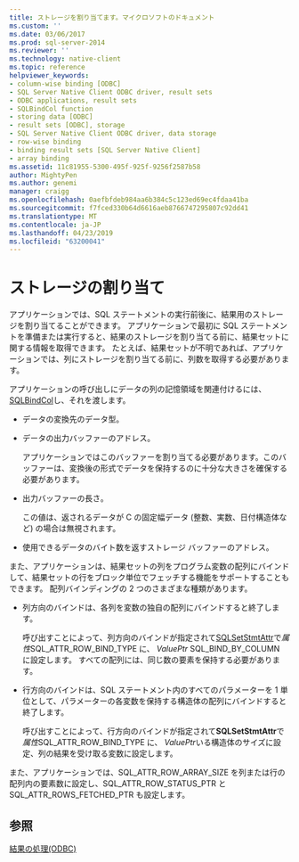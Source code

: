 ```yaml
---
title: ストレージを割り当てます。マイクロソフトのドキュメント
ms.custom: ''
ms.date: 03/06/2017
ms.prod: sql-server-2014
ms.reviewer: ''
ms.technology: native-client
ms.topic: reference
helpviewer_keywords:
- column-wise binding [ODBC]
- SQL Server Native Client ODBC driver, result sets
- ODBC applications, result sets
- SQLBindCol function
- storing data [ODBC]
- result sets [ODBC], storage
- SQL Server Native Client ODBC driver, data storage
- row-wise binding
- binding result sets [SQL Server Native Client]
- array binding
ms.assetid: 11c81955-5300-495f-925f-9256f2587b58
author: MightyPen
ms.author: genemi
manager: craigg
ms.openlocfilehash: 0aefbfdeb984aa6b384c5c123ed69ec4fdaa41ba
ms.sourcegitcommit: f7fced330b64d6616aeb8766747295807c92dd41
ms.translationtype: MT
ms.contentlocale: ja-JP
ms.lasthandoff: 04/23/2019
ms.locfileid: "63200041"
---
```

# <a name="assigning-storage"></a>ストレージの割り当て
  アプリケーションでは、SQL ステートメントの実行前後に、結果用のストレージを割り当てることができます。 アプリケーションで最初に SQL ステートメントを準備または実行すると、結果のストレージを割り当てる前に、結果セットに関する情報を取得できます。 たとえば、結果セットが不明であれば、アプリケーションでは、列にストレージを割り当てる前に、列数を取得する必要があります。  
  
 アプリケーションの呼び出しにデータの列の記憶領域を関連付けるには、 [SQLBindCol](../native-client-odbc-api/sqlbindcol.md)し、それを渡します。  
  
-   データの変換先のデータ型。  
  
-   データの出力バッファーのアドレス。  
  
     アプリケーションではこのバッファーを割り当てる必要があります。このバッファーは、変換後の形式でデータを保持するのに十分な大きさを確保する必要があります。  
  
-   出力バッファーの長さ。  
  
     この値は、返されるデータが C の固定幅データ (整数、実数、日付構造体など) の場合は無視されます。  
  
-   使用できるデータのバイト数を返すストレージ バッファーのアドレス。  
  
 また、アプリケーションは、結果セットの列をプログラム変数の配列にバインドして、結果セットの行をブロック単位でフェッチする機能をサポートすることもできます。 配列バインディングの 2 つのさまざまな種類があります。  
  
-   列方向のバインドは、各列を変数の独自の配列にバインドすると終了します。  
  
     呼び出すことによって、列方向のバインドが指定されて[SQLSetStmtAttr](../native-client-odbc-api/sqlsetstmtattr.md)で*属性*SQL_ATTR_ROW_BIND_TYPE に、 *ValuePtr* SQL_BIND_BY_COLUMN に設定します。 すべての配列には、同じ数の要素を保持する必要があります。  
  
-   行方向のバインドは、SQL ステートメント内のすべてのパラメーターを 1 単位として、パラメーターの各変数を保持する構造体の配列にバインドすると終了します。  
  
     呼び出すことによって、行方向のバインドが指定されて**SQLSetStmtAttr**で*属性*SQL_ATTR_ROW_BIND_TYPE に、 *ValuePtr*いる構造体のサイズに設定、列の結果を受け取る変数に設定します。  
  
 また、アプリケーションでは、SQL_ATTR_ROW_ARRAY_SIZE を列または行の配列内の要素数に設定し、SQL_ATTR_ROW_STATUS_PTR と SQL_ATTR_ROWS_FETCHED_PTR も設定します。  
  
## <a name="see-also"></a>参照  
 [結果の処理&#40;ODBC&#41;](processing-results-odbc.md)  
  
  
